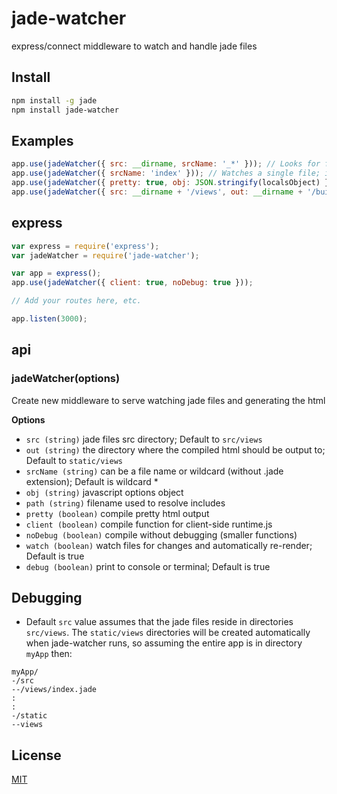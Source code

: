 jade-watcher
============

express/connect middleware to watch and handle jade files

## Install

```bash
npm install -g jade
npm install jade-watcher
```

## Examples

```js
app.use(jadeWatcher({ src: __dirname, srcName: '_*' })); // Looks for files starting with an underscore; _header.jade would match
app.use(jadeWatcher({ srcName: 'index' })); // Watches a single file; index.jade
app.use(jadeWatcher({ pretty: true, obj: JSON.stringify(localsObject) }));
app.use(jadeWatcher({ src: __dirname + '/views', out: __dirname + '/build', pretty: true, obj: __dirname + '/locals.json' }));
```

## express

```javascript
var express = require('express');
var jadeWatcher = require('jade-watcher');

var app = express();
app.use(jadeWatcher({ client: true, noDebug: true }));

// Add your routes here, etc.

app.listen(3000);
```

## api

### jadeWatcher(options)

Create new middleware to serve watching jade files and generating the html

**Options**

- `src (string)`         jade files src directory; Default to `src/views`
- `out (string)`         the directory where the compiled html should be output to; Default to `static/views`
- `srcName (string)`     can be a file name or wildcard (without .jade extension); Default is wildcard *
- `obj (string)`         javascript options object 
- `path (string)`        filename used to resolve includes
- `pretty (boolean)`     compile pretty html output
- `client (boolean)`     compile function for client-side runtime.js
- `noDebug (boolean)`    compile without debugging (smaller functions)
- `watch (boolean)`      watch files for changes and automatically re-render; Default is true
- `debug (boolean)`      print to console or terminal; Default is true

## Debugging
* Default `src` value assumes that the jade files reside in directories `src/views`. The `static/views` directories will be created automatically when jade-watcher runs, so assuming the entire app is in directory `myApp` then:

```
myApp/
-/src
--/views/index.jade
:
:
-/static
--views
```

## License

[MIT](LICENSE)

